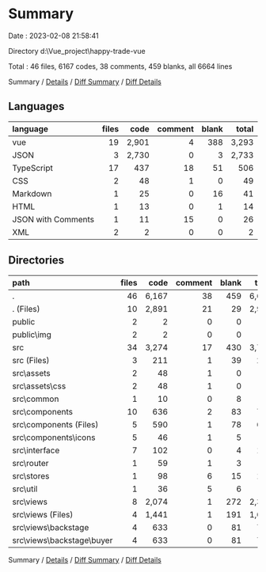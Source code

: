 # Summary

Date : 2023-02-08 21:58:41

Directory d:\\Vue_project\\happy-trade-vue

Total : 46 files,  6167 codes, 38 comments, 459 blanks, all 6664 lines

Summary / [Details](details.md) / [Diff Summary](diff.md) / [Diff Details](diff-details.md)

## Languages
| language | files | code | comment | blank | total |
| :--- | ---: | ---: | ---: | ---: | ---: |
| vue | 19 | 2,901 | 4 | 388 | 3,293 |
| JSON | 3 | 2,730 | 0 | 3 | 2,733 |
| TypeScript | 17 | 437 | 18 | 51 | 506 |
| CSS | 2 | 48 | 1 | 0 | 49 |
| Markdown | 1 | 25 | 0 | 16 | 41 |
| HTML | 1 | 13 | 0 | 1 | 14 |
| JSON with Comments | 1 | 11 | 15 | 0 | 26 |
| XML | 2 | 2 | 0 | 0 | 2 |

## Directories
| path | files | code | comment | blank | total |
| :--- | ---: | ---: | ---: | ---: | ---: |
| . | 46 | 6,167 | 38 | 459 | 6,664 |
| . (Files) | 10 | 2,891 | 21 | 29 | 2,941 |
| public | 2 | 2 | 0 | 0 | 2 |
| public\\img | 2 | 2 | 0 | 0 | 2 |
| src | 34 | 3,274 | 17 | 430 | 3,721 |
| src (Files) | 3 | 211 | 1 | 39 | 251 |
| src\\assets | 2 | 48 | 1 | 0 | 49 |
| src\\assets\\css | 2 | 48 | 1 | 0 | 49 |
| src\\common | 1 | 10 | 0 | 8 | 18 |
| src\\components | 10 | 636 | 2 | 83 | 721 |
| src\\components (Files) | 5 | 590 | 1 | 78 | 669 |
| src\\components\\icons | 5 | 46 | 1 | 5 | 52 |
| src\\interface | 7 | 102 | 0 | 4 | 106 |
| src\\router | 1 | 59 | 1 | 3 | 63 |
| src\\stores | 1 | 98 | 6 | 15 | 119 |
| src\\util | 1 | 36 | 5 | 6 | 47 |
| src\\views | 8 | 2,074 | 1 | 272 | 2,347 |
| src\\views (Files) | 4 | 1,441 | 1 | 191 | 1,633 |
| src\\views\\backstage | 4 | 633 | 0 | 81 | 714 |
| src\\views\\backstage\\buyer | 4 | 633 | 0 | 81 | 714 |

Summary / [Details](details.md) / [Diff Summary](diff.md) / [Diff Details](diff-details.md)